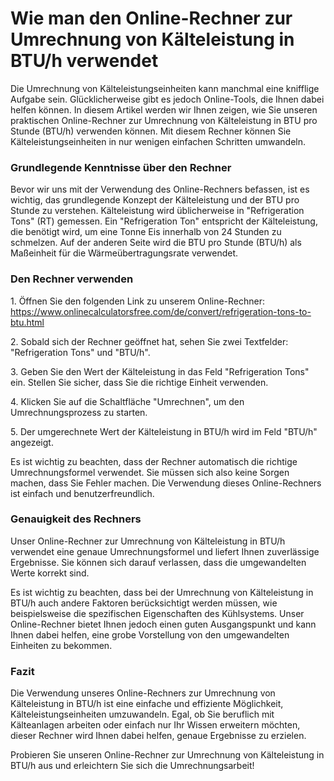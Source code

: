 Wie man den Online-Rechner zur Umrechnung von Kälteleistung in BTU/h verwendet
==============================================================================

Die Umrechnung von Kälteleistungseinheiten kann manchmal eine knifflige Aufgabe sein. Glücklicherweise gibt es jedoch Online-Tools, die Ihnen dabei helfen können. In diesem Artikel werden wir Ihnen zeigen, wie Sie unseren praktischen Online-Rechner zur Umrechnung von Kälteleistung in BTU pro Stunde (BTU/h) verwenden können. Mit diesem Rechner können Sie Kälteleistungseinheiten in nur wenigen einfachen Schritten umwandeln.

### Grundlegende Kenntnisse über den Rechner

Bevor wir uns mit der Verwendung des Online-Rechners befassen, ist es wichtig, das grundlegende Konzept der Kälteleistung und der BTU pro Stunde zu verstehen. Kälteleistung wird üblicherweise in "Refrigeration Tons" (RT) gemessen. Ein "Refrigeration Ton" entspricht der Kälteleistung, die benötigt wird, um eine Tonne Eis innerhalb von 24 Stunden zu schmelzen. Auf der anderen Seite wird die BTU pro Stunde (BTU/h) als Maßeinheit für die Wärmeübertragungsrate verwendet.

### Den Rechner verwenden

1\. Öffnen Sie den folgenden Link zu unserem Online-Rechner: <https://www.onlinecalculatorsfree.com/de/convert/refrigeration-tons-to-btu.html>

2\. Sobald sich der Rechner geöffnet hat, sehen Sie zwei Textfelder: "Refrigeration Tons" und "BTU/h".

3\. Geben Sie den Wert der Kälteleistung in das Feld "Refrigeration Tons" ein. Stellen Sie sicher, dass Sie die richtige Einheit verwenden.

4\. Klicken Sie auf die Schaltfläche "Umrechnen", um den Umrechnungsprozess zu starten.

5\. Der umgerechnete Wert der Kälteleistung in BTU/h wird im Feld "BTU/h" angezeigt.

Es ist wichtig zu beachten, dass der Rechner automatisch die richtige Umrechnungsformel verwendet. Sie müssen sich also keine Sorgen machen, dass Sie Fehler machen. Die Verwendung dieses Online-Rechners ist einfach und benutzerfreundlich.

### Genauigkeit des Rechners

Unser Online-Rechner zur Umrechnung von Kälteleistung in BTU/h verwendet eine genaue Umrechnungsformel und liefert Ihnen zuverlässige Ergebnisse. Sie können sich darauf verlassen, dass die umgewandelten Werte korrekt sind.

Es ist wichtig zu beachten, dass bei der Umrechnung von Kälteleistung in BTU/h auch andere Faktoren berücksichtigt werden müssen, wie beispielsweise die spezifischen Eigenschaften des Kühlsystems. Unser Online-Rechner bietet Ihnen jedoch einen guten Ausgangspunkt und kann Ihnen dabei helfen, eine grobe Vorstellung von den umgewandelten Einheiten zu bekommen.

### Fazit

Die Verwendung unseres Online-Rechners zur Umrechnung von Kälteleistung in BTU/h ist eine einfache und effiziente Möglichkeit, Kälteleistungseinheiten umzuwandeln. Egal, ob Sie beruflich mit Kälteanlagen arbeiten oder einfach nur Ihr Wissen erweitern möchten, dieser Rechner wird Ihnen dabei helfen, genaue Ergebnisse zu erzielen.

Probieren Sie unseren Online-Rechner zur Umrechnung von Kälteleistung in BTU/h aus und erleichtern Sie sich die Umrechnungsarbeit!